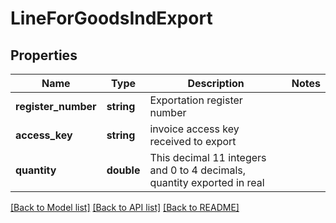 # LineForGoodsIndExport

## Properties
Name | Type | Description | Notes
------------ | ------------- | ------------- | -------------
**register_number** | **string** | Exportation register number | 
**access_key** | **string** | invoice access key received to export | 
**quantity** | **double** | This decimal 11 integers and 0 to 4 decimals, quantity exported in real | 

[[Back to Model list]](../README.md#documentation-for-models) [[Back to API list]](../README.md#documentation-for-api-endpoints) [[Back to README]](../README.md)


